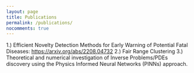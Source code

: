 ```yaml
---
layout: page
title: Publications
permalink: /publications/
nocomments: true
---
```

1.) Efficient Novelty Detection Methods for Early Warning of Potential Fatal Diseases:
https://arxiv.org/abs/2208.04732
2.) Fair Range Clustering
3.) Theoretical and numerical investigation of Inverse Problems/PDEs discovery using the Physics Informed Neural Networks (PINNs) approach.
